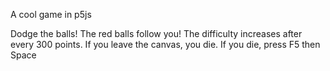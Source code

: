 A cool game in p5js

Dodge the balls!
The red balls follow you!
The difficulty increases after every 300 points.
If you leave the canvas, you die.
If you die, press F5 then Space

